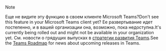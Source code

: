 > [!NOTE]
> <span data-ttu-id="e387b-101">Еще не видите эту функцию в своем клиенте Microsoft Teams?</span><span class="sxs-lookup"><span data-stu-id="e387b-101">Don't see this feature in your Microsoft Teams client yet?</span></span> <span data-ttu-id="e387b-102">Ее развертывание идет постепенно, и в вашей организации она, возможно, пока недоступна.</span><span class="sxs-lookup"><span data-stu-id="e387b-102">It's currently being rolled out and might not be available in your organization yet.</span></span> <span data-ttu-id="e387b-103">См. новости о грядущих выпусках в [стратегии развития Teams](https://aka.ms/TeamsRoadmap).</span><span class="sxs-lookup"><span data-stu-id="e387b-103">See the [Teams Roadmap](https://aka.ms/TeamsRoadmap) for news about upcoming releases in Teams.</span></span>